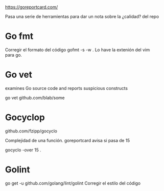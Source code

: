 https://goreportcard.com/

Pasa una serie de herramientas para dar un nota sobre la ¿calidad? del repo



# Go fmt
Corregir el formato del código
gofmt -s -w .
Lo have la extenión del vim para go.


# Go vet
examines Go source code and reports suspicious constructs

go vet github.com/blab/some


# Gocyclop
github.com/fzipp/gocyclo

Complejidad de una función. goreportcard avisa si pasa de 15

gocyclo -over 15 .


# Golint
go get -u github.com/golang/lint/golint
Corregir el estilo del código
